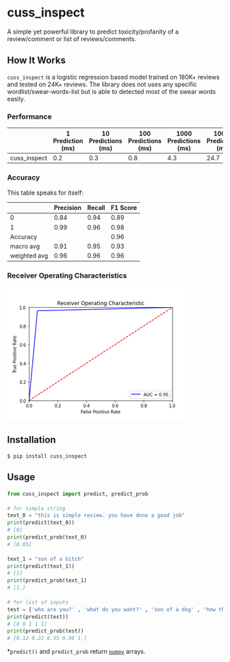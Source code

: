 # cuss_inspect
A simple yet powerful library to predict toxicity/profanity of a review/comment or list of reviews/comments.

## How It Works

`cuss_inspect` is a logistic regression based model trained on 180K+ reviews and tested on 24K+ reviews. The library does not uses any specific wordlist/swear-words-list but is able to detected most of the swear words easily.

### Performance


|  | 1 Prediction (ms) | 10 Predictions (ms) | 100 Predictions (ms) | 1000 Predictions (ms) | 10000 Predictions (ms) 
| --------|-------------------|---------------------|-----------------------| -----------------------|----------------------- 
| cuss_inspect | 0.2 | 0.3 | 0.8 | 4.3 | 24.7




### Accuracy

This table speaks for itself:

| | Precision | Recall | F1 Score
| --- | ------- | ------------- | ---------------------- 
0 | 0.84 | 0.94 | 0.89
1 | 0.99 | 0.96 | 0.98
Accuracy | | | 0.96
macro avg | 0.91 | 0.95 | 0.93
weighted avg | 0.96 | 0.96 | 0.96


### Receiver Operating Characteristics 
![ROC Curve](https://github.com/LMSharma/cuss_inspect/blob/main/ROC_Curve.jpeg) 

## Installation

```
$ pip install cuss_inspect
```

## Usage

```python
from cuss_inspect import predict, predict_prob

# for simple string
text_0 = "this is simple review. you have done a good job"
print(predict(text_0))
# [0]
print(predict_prob(text_0)
# [0.05]

text_1 = "son of a bitch"
print(predict(text_1))
# [1]
print(predict_prob(text_1)
# [1.]

# for list of inputs
test = ['who are you?' , 'what do you want?' , 'son of a dog' , 'how the hell can you say that' , 'fuck it']
print(predict(test))
# [0 0 1 1 1]
print(predict_prob(test))
# [0.12 0.22 0.55 0.96 1.]

```

*`predict()` and `predict_prob` return [`numpy`](https://pypi.org/project/numpy/) arrays.
